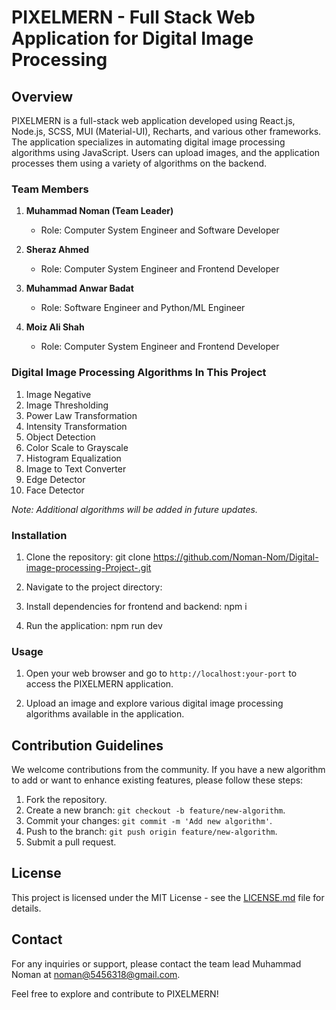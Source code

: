 # PIXELMERN - Full Stack Web Application for Digital Image Processing

## Overview
PIXELMERN is a full-stack web application developed using React.js, Node.js, SCSS, MUI (Material-UI), Recharts, and various other frameworks. The application specializes in automating digital image processing algorithms using JavaScript. Users can upload images, and the application processes them using a variety of algorithms on the backend.

### Team Members
1. **Muhammad Noman (Team Leader)**
   - Role: Computer System Engineer and Software Developer

2. **Sheraz Ahmed**
   - Role: Computer System Engineer and Frontend Developer

3. **Muhammad Anwar Badat**
   - Role: Software Engineer and Python/ML Engineer

4. **Moiz Ali Shah**
   - Role: Computer System Engineer and Frontend Developer


### Digital Image Processing Algorithms In This Project 
1. Image Negative
2. Image Thresholding
3. Power Law Transformation
4. Intensity Transformation
5. Object Detection
6. Color Scale to Grayscale
7. Histogram Equalization
8. Image to Text Converter
9. Edge Detector
10. Face Detector

*Note: Additional algorithms will be added in future updates.*


### Installation
1. Clone the repository: git clone https://github.com/Noman-Nom/Digital-image-processing-Project-.git

2. Navigate to the project directory:

3. Install dependencies for frontend and backend: npm i

4. Run the application: npm run dev

### Usage
1. Open your web browser and go to `http://localhost:your-port` to access the PIXELMERN application.

2. Upload an image and explore various digital image processing algorithms available in the application.

## Contribution Guidelines
We welcome contributions from the community. If you have a new algorithm to add or want to enhance existing features, please follow these steps:

1. Fork the repository.
2. Create a new branch: `git checkout -b feature/new-algorithm`.
3. Commit your changes: `git commit -m 'Add new algorithm'`.
4. Push to the branch: `git push origin feature/new-algorithm`.
5. Submit a pull request.

## License
This project is licensed under the MIT License - see the [LICENSE.md](LICENSE.md) file for details.

## Contact
For any inquiries or support, please contact the team lead Muhammad Noman at [noman@5456318@gmail.com](mailto:noman5456318@gmail.com).

Feel free to explore and contribute to PIXELMERN!




